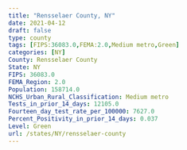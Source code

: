 ```yaml
---
title: "Rensselaer County, NY"
date: 2021-04-12
draft: false
type: county
tags: [FIPS:36083.0,FEMA:2.0,Medium metro,Green]
categories: [NY]
County: Rensselaer County
State: NY
FIPS: 36083.0
FEMA_Region: 2.0
Population: 158714.0
NCHS_Urban_Rural_Classification: Medium metro
Tests_in_prior_14_days: 12105.0
Fourteen_day_test_rate_per_100000: 7627.0
Percent_Positivity_in_prior_14_days: 0.037
Level: Green
url: /states/NY/rensselaer-county
---
```



